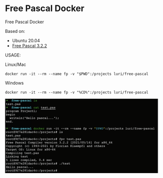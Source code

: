 # Free Pascal Docker

Free Pascal Docker

Based on:

- Ubuntu 20.04
- [Free Pascal 3.2.2](https://www.freepascal.org/)

USAGE:


Linux/Mac
```
docker run -it --rm --name fp -v "$PWD":/projects luri/free-pascal
```

Windows
```
docker run -it --rm --name fp -v "%CD%":/projects luri/free-pascal
```


![luri/free-pascal](docs/console.png)

